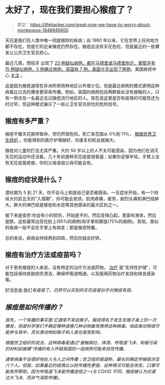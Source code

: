 # 太好了，现在我们要担心猴痘了？

> 原文：<https://lifehacker.com/great-now-we-have-to-worry-about-monkeypox-1848945600>

天花是我们在人类中唯一彻底根除的疾病；自 1980 年以来，它在世界上任何地方都不存在。但是它的近亲猴痘仍然存在。猴痘远没有天花危险，但是最近的一些爆发让公共卫生官员担心。



最近几周，西班牙 出现了 [23 例疑似病例，都在马德里或马德里附近。葡萄牙有 15 例疑似病例，5 例确诊病例，英国有 7 例。美国今天出现了两例](https://www.theguardian.com/world/2022/may/18/monkeypox-alert-spain-men-show-symptoms)[](https://www.npr.org/sections/goatsandsoda/2022/05/18/927043767/rare-monkeypox-outbreak-in-u-k-and-europe-what-is-it-and-should-we-worry)。美国疾控中心 [关注](https://www.statnews.com/2022/05/17/cdc-expresses-concern-about-possibility-of-undetected-monkeypox-spread-in-u-k/) 。

这是因为猴痘通常在非洲热带雨林地区以外很少见。但是最近病例的模式表明这种病毒比过去的爆发更容易传播。例如，英国的病例包括两群彼此没有接触的人，只有一例涉及一名最近去过猴痘流行地区的人。现在说这里是否有疫情的可能性还为时过早，但这种模式展示了一些让卫生官员担忧的危险信号。

## 猴痘有多严重？

猴痘不像天花那样致命，但仍然很危险。死亡率范围从 0%到 11%， [根据世界卫生组织](https://www.who.int/news-room/fact-sheets/detail/monkeypox) 。你能得到的医疗护理越好，你康复的机会就越大。

猴痘对儿童的打击尤其严重。大约 50 岁以上的人不太可能感染，因为他们在消灭天花的运动中还活着。几十年前接种天花疫苗很普遍；如果你足够年轻，手臂上没有天花疫苗疤痕，你的父母或祖父母可能会有。

## 猴痘的症状是什么？

潜伏期为 5 到 21 天，你不会马上知道自己是否被感染。一旦症状开始，有一个持续大约前五天的“入侵期”，你可能会发烧，肌肉疼痛，疲劳，剧烈头痛和淋巴结肿大。肿大的淋巴结是猴痘和水痘等其他感染的最大区别之一。

接下来是皮疹:你会有小的损伤，开始是平的，然后变得凸起，里面有液体，然后是脓。这些最常出现在脸上(95%的病例)和手掌和脚底(75%的病例)。其他，类似的疾病一般不会在手掌上有病变；那是猴痘特餐。

总的来说，疾病会持续两到四周，然后你就会好转。

## 猴痘有治疗方法或疫苗吗？

对于患有猴痘的人来说，没有特定的治疗方法或药物。 [治疗](https://www.ncbi.nlm.nih.gov/pmc/articles/PMC5744154/) 是“支持性护理”，可能包括保持皮肤损伤清洁，确保呼吸道畅通，以及服用药物治疗发烧和继发感染等。

好消息是:我们*有疫苗了。仍然可以买到的天花疫苗似乎对猴痘有效。*

## *猴痘是如何传播的？*

*首先，一个有趣的事实是:它通常不来自猴子。猴痘得名于发生在猴子身上的一次爆发，但是科学家们不确定哪种或哪几种动物最常携带这种病毒。啮齿类动物很可能参与其中，灵长类动物如猴子和人类也易受影响。*

*根据世卫组织的说法，这种病毒是通过“接触病灶、体液、呼吸道飞沫、和被污染的材料如被褥”传播的有人怀疑英国的一组病例可能来自性传播。*

*通常病毒不会很好地在人与人之间传播；世卫组织报道称，最长的确定传输链涉及六个人。但是，如果最近的疫情比以前传播性更强，这种情况可能会改变。口罩可能有所帮助，因为呼吸道飞沫是传播途径之一(与 COVID 不同，猴痘被认为仅通过大飞沫、而非气溶胶传播)。*